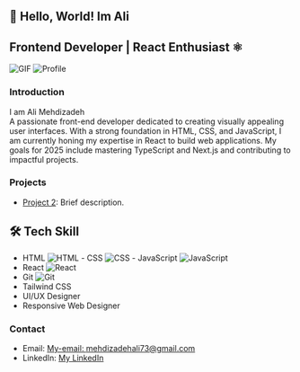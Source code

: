 ## 👋 Hello, World! Im Ali
## Frontend Developer | React Enthusiast ⚛️
![GIF](https://media.giphy.com/media/qgQUggAC3Pfv687qPC/giphy.gif)
![Profile](https://komarev.com/ghpvc/?username=thelius1&label=Profile%20views&color=0e75b6&style=flat)

### Introduction
I am Ali Mehdizadeh               
A passionate front-end developer dedicated to creating visually appealing user interfaces. With a strong foundation in HTML, CSS, and JavaScript, I am currently honing my expertise in React to build web applications. My goals for 2025 include mastering TypeScript and Next.js and contributing to impactful projects.

### Projects
- [Project 2](https://github.com/Ali-mehdizadeh73/Camping-Web): Brief description.

## 🛠️ Tech Skill
- HTML ![HTML](https://img.icons8.com/color/48/000000/html-5.png) - CSS ![CSS](https://img.icons8.com/color/48/000000/css3.png) - JavaScript ![JavaScript](https://img.icons8.com/color/48/000000/javascript.png)
- React ![React](https://img.icons8.com/color/48/000000/react-native.png)
- Git ![Git](https://img.icons8.com/color/48/000000/git.png)
- Tailwind CSS
- UI/UX Designer
- Responsive Web Designer
### Contact
- Email: [My-email: mehdizadehali73@gmail.com](mehdizadehali73@gmail.com)
- LinkedIn: [My LinkedIn](https://www.linkedin.com/in/ali-mehdizadeh-40548a315/)
